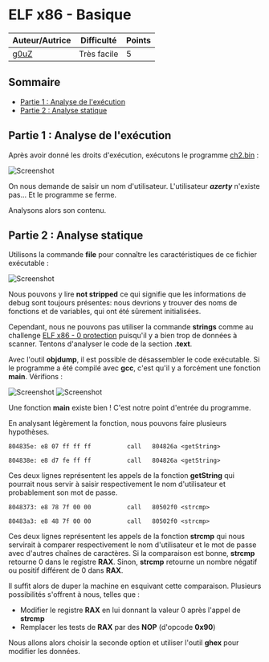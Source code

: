 # ELF x86 - Basique

| Auteur/Autrice | Difficulté | Points |
|----------------|------------|--------|
|     [g0uZ](https://www.root-me.org/g0uZ?lang=fr)       | Très facile|   5    |     

## Sommaire
- [Partie 1 : Analyse de l'exécution](https://github.com/0xS3GFAULT/CTF-WriteUps_Fr/blob/main/rootme/Cracking/Tr%C3%A8s%20facile/ELF%20x86%20-%20Basique/readme.md#partie-1--analyse-de-lex%C3%A9cution)
- [Partie 2 : Analyse statique](https://github.com/0xS3GFAULT/CTF-WriteUps_Fr/blob/main/rootme/Cracking/Tr%C3%A8s%20facile/ELF%20x86%20-%20Basique/readme.md#partie-1--analyse-statique)

## Partie 1 : Analyse de l'exécution

Après avoir donné les droits d'exécution, exécutons le programme [ch2.bin](https://github.com/0xS3GFAULT/CTF-WriteUps_Fr/blob/main/rootme/Cracking/Tr%C3%A8s%20facile/ELF%20x86%20-%20Basique/ch2.bin) : 

![Screenshot](./assets/images/exec_ch2.png?raw=true)

On nous demande de saisir un nom d'utilisateur. L'utilisateur **_azerty_** n'existe pas... Et le programme se ferme. 

Analysons alors son contenu.

## Partie 2 : Analyse statique

Utilisons la commande **file** pour connaître les caractéristiques de ce fichier exécutable : 

![Screenshot](./assets/images/file_ch2.png?raw=true)

Nous pouvons y lire **not stripped** ce qui signifie que les informations de debug sont toujours présentes: nous devrions y trouver des noms de fonctions et de variables, qui ont été sûrement initialisées.

Cependant, nous ne pouvons pas utiliser la commande **strings** comme au challenge [ELF x86 - 0 protection](https://github.com/0xS3GFAULT/CTF-WriteUps_Fr/tree/main/rootme/Cracking/Tr%C3%A8s%20facile/ELF%20x86%20-%200%20protection) puisqu'il y a bien trop de données à scanner. Tentons d'analyser le code de la section **.text**.

Avec l'outil **objdump**, il est possible de désassembler le code exécutable. Si le programme a été compilé avec **gcc**, c'est qu'il y a forcément une fonction **main**. Vérifions : 

![Screenshot](./assets/images/objdump_ch2_1.png?raw=true)
![Screenshot](./assets/images/objdump_ch2_2.png?raw=true)

Une fonction **main** existe bien ! C'est notre point d'entrée du programme.

En analysant légèrement la fonction, nous pouvons faire plusieurs hypothèses.

```804835e:	e8 07 ff ff ff       	call   804826a <getString>```

```804838e:	e8 d7 fe ff ff       	call   804826a <getString>``` 

Ces deux lignes représentent les appels de la fonction **getString** qui pourrait nous servir à saisir respectivement le nom d'utilisateur et probablement son mot de passe. 

```8048373:	e8 78 7f 00 00       	call   80502f0 <strcmp>```

```80483a3:	e8 48 7f 00 00       	call   80502f0 <strcmp>```

Ces deux lignes représentent les appels de la fonction **strcmp** qui nous servirait à comparer respectivement le nom d'utilisateur et le mot de passe avec d'autres chaînes de caractères. Si la comparaison est bonne, **strcmp** retourne 0 dans le registre **RAX**. Sinon, **strcmp** retourne un nombre négatif ou positif différent de 0 dans **RAX**. 

Il suffit alors de duper la machine en esquivant cette comparaison. Plusieurs possibilités s'offrent à nous, telles que : 
- Modifier le registre **RAX** en lui donnant la valeur 0 après l'appel de **strcmp**
- Remplacer les tests de **RAX** par des **NOP** (d'opcode **0x90**)

Nous allons alors choisir la seconde option et utiliser l'outil **ghex** pour modifier les données.
